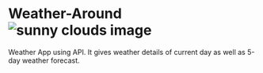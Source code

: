 # Weather-Around ![sunny clouds image](https://user-images.githubusercontent.com/95037464/193986516-7cef33a1-60b4-47ee-bb4c-ea3d36b34ec8.png)

Weather App using API. It gives weather details of current day as well as 5-day weather forecast.
